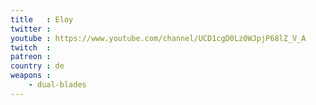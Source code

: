 ```yaml
---
title   : Eloy
twitter :
youtube : https://www.youtube.com/channel/UCD1cgD0Lz0WJpjP68lZ_V_A
twitch  :
patreon :
country : de
weapons :
    - dual-blades
---
```

